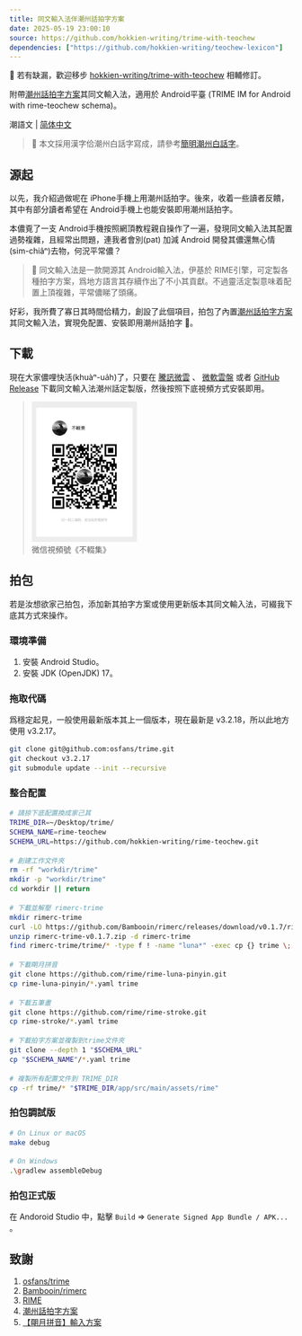 ```yaml
---
title: 同文輸入法伴潮州話拍字方案
date: 2025-05-19 23:00:10
source: https://github.com/hokkien-writing/trime-with-teochew
dependencies: ["https://github.com/hokkien-writing/teochew-lexicon"]
---
```


📌 若有缺漏，歡迎移步 [hokkien-writing/trime-with-teochew](https://github.com/hokkien-writing/trime-with-teochew) 相輔修訂。


附帶[潮州話拍字方案](https://github.com/hokkien-writing/rime-teochew)其同文輸入法，適用於 Android平臺 (TRIME IM for Android with rime-teochew schema)。

潮語文 | [简体中文](https://github.com/hokkien-writing/trime-with-teochew/raw/main/README_sc.md)

> 📌 本文採用漢字佮潮州白話字寫成，請參考[簡明潮州白話字](https://hokkien-writing.github.io/simple_puj/)。

## 源起

以先，我介紹過做呢在 iPhone手機上用潮州話拍字。後來，收着一些讀者反饋，其中有部分讀者希望在 Android手機上也能安裝即用潮州話拍字。

本儂覔了一支 Android手機按照網頂教程親自操作了一遍，發現同文輸入法其配置過勢複雜，且經常出問題，連我者會別(pat) 加減 Android 開發其儂還無心情(sim-chiâⁿ)去物，何況平常儂？

> 📌 同文輸入法是一款開源其 Android輸入法，伊基於 RIME引擎，可定製各種拍字方案，爲地方語言其存續作出了不小其貢獻。不過靈活定製意味着配置上頂複雜，平常儂睇了頭痛。

好彩，我所費了寡日其時間佮精力，創設了此個項目，拍包了內置[潮州話拍字方案](https://github.com/hokkien-writing/rime-teochew)其同文輸入法，實現免配置、安裝即用潮州話拍字 🎉。

## 下載

現在大家儂哩快活(khuàⁿ-ua̍h)了，只要在 [騰訊微雲](https://share.weiyun.com/yxVJfsN7) 、 [微軟雲盤](https://1drv.ms/f/s!AgqX3Jd3VLa4gS3ujqPC7hpY4lKt?e=Wc8xvk)  或者 [GitHub Release](https://github.com/hokkien-writing/trime-with-teochew/releases) 下載同文輸入法潮州話定製版，然後按照下底視頻方式安裝即用。

> <img src="https://github.com/hokkien-writing/trime-with-teochew/raw/master/assets/微信視頻號-不輟集.jpeg" height="250"><br/>
> 微信視頻號《不輟集》

## 拍包

若是汝想欲家己拍包，添加新其拍字方案或使用更新版本其同文輸入法，可綴我下底其方式來操作。

### 環境準備

1. 安裝 Android Studio。
2. 安裝 JDK (OpenJDK) 17。

### 拖取代碼

爲穩定起見，一般使用最新版本其上一個版本，現在最新是 v3.2.18，所以此地方使用 v3.2.17。

```bash
git clone git@github.com:osfans/trime.git
git checkout v3.2.17
git submodule update --init --recursive
```

### 整合配置

```bash
# 請掠下底配置換成家己其
TRIME_DIR=~/Desktop/trime/
SCHEMA_NAME=rime-teochew
SCHEMA_URL=https://github.com/hokkien-writing/rime-teochew.git

# 創建工作文件夾
rm -rf "workdir/trime"
mkdir -p "workdir/trime"
cd workdir || return

# 下載並解壓 rimerc-trime
mkdir rimerc-trime
curl -LO https://github.com/Bambooin/rimerc/releases/download/v0.1.7/rimerc-trime-v0.1.7.zip
unzip rimerc-trime-v0.1.7.zip -d rimerc-trime
find rimerc-trime/trime/* -type f ! -name "luna*" -exec cp {} trime \;

# 下載朙月拼音
git clone https://github.com/rime/rime-luna-pinyin.git
cp rime-luna-pinyin/*.yaml trime

# 下載五筆畫
git clone https://github.com/rime/rime-stroke.git
cp rime-stroke/*.yaml trime

# 下載拍字方案並複製到trime文件夾
git clone --depth 1 "$SCHEMA_URL"
cp "$SCHEMA_NAME"/*.yaml trime

# 複製所有配置文件到 TRIME_DIR
cp -rf trime/* "$TRIME_DIR/app/src/main/assets/rime"
```

### 拍包調試版

```bash
# On Linux or macOS
make debug

# On Windows
.\gradlew assembleDebug
```

### 拍包正式版

在 Andoroid Studio 中，點擊 `Build` => `Generate Signed App Bundle / APK... `。

## 致謝

1. [osfans/trime](https://github.com/osfans/trime)
2. [Bambooin/rimerc](https://github.com/Bambooin/rimerc)
3. [RIME](https://rime.im/)
4. [潮州話拍字方案](https://github.com/hokkien-writing/rime-teochew)
5. [【朙月拼音】輸入方案](https://github.com/rime/rime-luna-pinyin)
